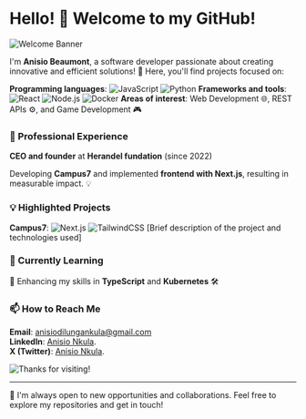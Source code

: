 # Hello! 👋 Welcome to my GitHub!

![Welcome Banner](https://via.placeholder.com/800x200.png?text=Welcome+to+my+GitHub!) <!-- Replace with a link to your custom image -->

I'm **Anisio Beaumont**, a software developer passionate about creating innovative and efficient solutions! 🚀 Here, you'll find projects focused on:

**Programming languages**: ![JavaScript](https://img.shields.io/badge/JavaScript-F7DF1E?style=flat&logo=javascript&logoColor=black) ![Python](https://img.shields.io/badge/Python-3776AB?style=flat&logo=python&logoColor=white)
**Frameworks and tools**: ![React](https://img.shields.io/badge/React-61DAFB?style=flat&logo=react&logoColor=white) ![Node.js](https://img.shields.io/badge/Node.js-339933?style=flat&logo=node.js&logoColor=white) ![Docker](https://img.shields.io/badge/Docker-2496ED?style=flat&logo=docker&logoColor=white)
**Areas of interest**: Web Development 🌐, REST APIs ⚙️, and Game Development 🎮

### 💼 Professional Experience

**CEO and founder** at **Herandel fundation** (since 2022)

Developing **Campus7** and implemented **frontend with Next.js**, resulting in measurable impact. 💡

### 💡 Highlighted Projects

**Campus7**: ![Next.js](https://img.shields.io/badge/Next.js-000000?style=flat&logo=next.js&logoColor=white) ![TailwindCSS](https://img.shields.io/badge/TailwindCSS-38B2AC?style=flat&logo=tailwind-css&logoColor=white)
[Brief description of the project and technologies used]
<!--
- **[Another Project]**: ![React](https://img.shields.io/badge/React-61DAFB?style=flat&logo=react&logoColor=white) ![Node.js](https://img.shields.io/badge/Node.js-339933?style=flat&logo=node.js&logoColor=white)
  - [Short description of the project]
-->
### 🌱 Currently Learning

📖 Enhancing my skills in **TypeScript** and **Kubernetes** 🛠️

### 📫 How to Reach Me

**Email**: [anisiodilungankula@gmail.com](mailto:anisiodilungankula@gmail.com)<br/>
**LinkedIn**: [Anisio Nkula](https://www.linkedin.com/in/anisionkula/).<br/>
**X (Twitter)**: [Anisio Nkula](https://x.com/AnisioBeaumont).<br/>

![Thanks for visiting!](https://via.placeholder.com/800x100.png?text=Thanks+for+visiting+my+GitHub!) <!-- Replace with another custom image -->

---

💬 I'm always open to new opportunities and collaborations. Feel free to explore my repositories and get in touch!
